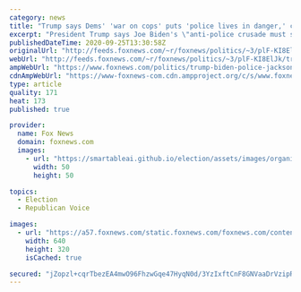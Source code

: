 ```yaml
---
category: news
title: "Trump says Dems' 'war on cops' puts 'police lives in danger,' calls for end to Biden's 'anti-police crusade'"
excerpt: "President Trump says Joe Biden's \"anti-police crusade must stop.\""
publishedDateTime: 2020-09-25T13:30:58Z
originalUrl: "http://feeds.foxnews.com/~r/foxnews/politics/~3/plF-KI8ElJk/trump-biden-police-jacksonville"
webUrl: "http://feeds.foxnews.com/~r/foxnews/politics/~3/plF-KI8ElJk/trump-biden-police-jacksonville"
ampWebUrl: "https://www.foxnews.com/politics/trump-biden-police-jacksonville.amp"
cdnAmpWebUrl: "https://www-foxnews-com.cdn.ampproject.org/c/s/www.foxnews.com/politics/trump-biden-police-jacksonville.amp"
type: article
quality: 171
heat: 173
published: true

provider:
  name: Fox News
  domain: foxnews.com
  images:
    - url: "https://smartableai.github.io/election/assets/images/organizations/foxnews.com-50x50.jpg"
      width: 50
      height: 50

topics:
  - Election
  - Republican Voice

images:
  - url: "https://a57.foxnews.com/static.foxnews.com/foxnews.com/content/uploads/2020/09/640/320/AP20269039921497-1.jpg?ve=1&tl=1"
    width: 640
    height: 320
    isCached: true

secured: "jZopzl+cqrTbezEA4mwO96FhzwGqe47HyqN0d/3YzIxftCnF8GNVaaDrVzipRn0aWXgo46UcSRRHxgJs/oTTfiD74X1cjzq9CJ+c2ACWkS5g5rNQ1r214ruhNnipql/0SsLXkKO35MqGgEwvTONnGiUVxcGgBTsc44PKSmcMFe26E8GlyuW821qE+nhwW8Ek5x4PZwt7mzIe4AsgtvT5FwvjfTNmfk/h+Ue5+zR/3zQNSqQj/kMHSO4q4SOkP9yFpydY6XkFAgboUG+VCRsNmodfbYoP4ojgVZtYes+KQhTOHK/qXWJFYqmfLIyOHzUd1OT+71SaBqpaauk2wH/NqiAg4sLqzIeJaTVcfhMKKFA=;TuKrjK8tiaXdW8k1914VAQ=="
---
```


